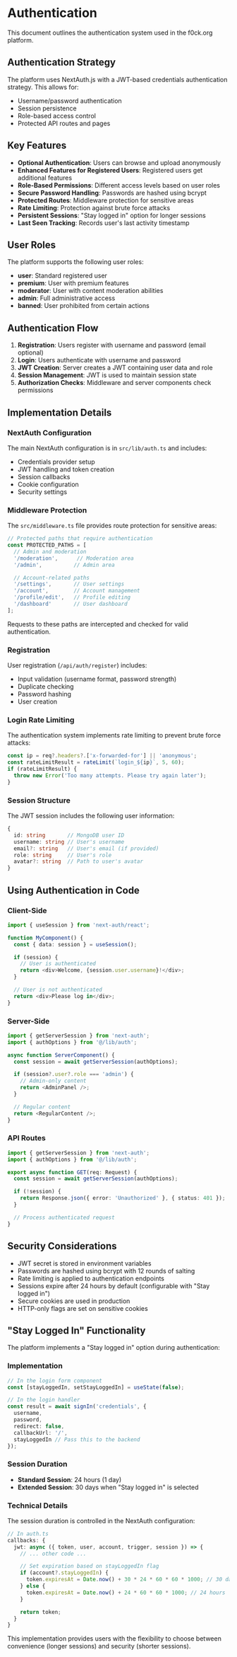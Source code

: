 # Authentication

This document outlines the authentication system used in the f0ck.org platform.

## Authentication Strategy

The platform uses NextAuth.js with a JWT-based credentials authentication strategy. This allows for:

- Username/password authentication
- Session persistence
- Role-based access control
- Protected API routes and pages

## Key Features

- **Optional Authentication**: Users can browse and upload anonymously
- **Enhanced Features for Registered Users**: Registered users get additional features
- **Role-Based Permissions**: Different access levels based on user roles
- **Secure Password Handling**: Passwords are hashed using bcrypt
- **Protected Routes**: Middleware protection for sensitive areas
- **Rate Limiting**: Protection against brute force attacks
- **Persistent Sessions**: "Stay logged in" option for longer sessions
- **Last Seen Tracking**: Records user's last activity timestamp

## User Roles

The platform supports the following user roles:

- **user**: Standard registered user
- **premium**: User with premium features
- **moderator**: User with content moderation abilities
- **admin**: Full administrative access
- **banned**: User prohibited from certain actions

## Authentication Flow

1. **Registration**: Users register with username and password (email optional)
2. **Login**: Users authenticate with username and password
3. **JWT Creation**: Server creates a JWT containing user data and role
4. **Session Management**: JWT is used to maintain session state
5. **Authorization Checks**: Middleware and server components check permissions

## Implementation Details

### NextAuth Configuration

The main NextAuth configuration is in `src/lib/auth.ts` and includes:

- Credentials provider setup
- JWT handling and token creation
- Session callbacks
- Cookie configuration
- Security settings

### Middleware Protection

The `src/middleware.ts` file provides route protection for sensitive areas:

```typescript
// Protected paths that require authentication
const PROTECTED_PATHS = [
  // Admin and moderation
  '/moderation',      // Moderation area
  '/admin',          // Admin area

  // Account-related paths
  '/settings',       // User settings
  '/account',        // Account management
  '/profile/edit',   // Profile editing
  '/dashboard'       // User dashboard
];
```

Requests to these paths are intercepted and checked for valid authentication.

### Registration

User registration (`/api/auth/register`) includes:

- Input validation (username format, password strength)
- Duplicate checking
- Password hashing
- User creation

### Login Rate Limiting

The authentication system implements rate limiting to prevent brute force attacks:

```typescript
const ip = req?.headers?.['x-forwarded-for'] || 'anonymous';
const rateLimitResult = rateLimit(`login_${ip}`, 5, 60);
if (rateLimitResult) {
  throw new Error('Too many attempts. Please try again later');
}
```

### Session Structure

The JWT session includes the following user information:

```typescript
{
  id: string       // MongoDB user ID
  username: string // User's username
  email?: string   // User's email (if provided)
  role: string     // User's role
  avatar?: string  // Path to user's avatar
}
```

## Using Authentication in Code

### Client-Side

```typescript
import { useSession } from 'next-auth/react';

function MyComponent() {
  const { data: session } = useSession();

  if (session) {
    // User is authenticated
    return <div>Welcome, {session.user.username}!</div>;
  }

  // User is not authenticated
  return <div>Please log in</div>;
}
```

### Server-Side

```typescript
import { getServerSession } from 'next-auth';
import { authOptions } from '@/lib/auth';

async function ServerComponent() {
  const session = await getServerSession(authOptions);

  if (session?.user?.role === 'admin') {
    // Admin-only content
    return <AdminPanel />;
  }

  // Regular content
  return <RegularContent />;
}
```

### API Routes

```typescript
import { getServerSession } from 'next-auth';
import { authOptions } from '@/lib/auth';

export async function GET(req: Request) {
  const session = await getServerSession(authOptions);

  if (!session) {
    return Response.json({ error: 'Unauthorized' }, { status: 401 });
  }

  // Process authenticated request
}
```

## Security Considerations

- JWT secret is stored in environment variables
- Passwords are hashed using bcrypt with 12 rounds of salting
- Rate limiting is applied to authentication endpoints
- Sessions expire after 24 hours by default (configurable with "Stay logged in")
- Secure cookies are used in production
- HTTP-only flags are set on sensitive cookies

## "Stay Logged In" Functionality

The platform implements a "Stay logged in" option during authentication:

### Implementation

```typescript
// In the login form component
const [stayLoggedIn, setStayLoggedIn] = useState(false);

// In the login handler
const result = await signIn('credentials', {
  username,
  password,
  redirect: false,
  callbackUrl: '/',
  stayLoggedIn // Pass this to the backend
});
```

### Session Duration

- **Standard Session**: 24 hours (1 day)
- **Extended Session**: 30 days when "Stay logged in" is selected

### Technical Details

The session duration is controlled in the NextAuth configuration:

```typescript
// In auth.ts
callbacks: {
  jwt: async ({ token, user, account, trigger, session }) => {
    // ... other code ...

    // Set expiration based on stayLoggedIn flag
    if (account?.stayLoggedIn) {
      token.expiresAt = Date.now() + 30 * 24 * 60 * 60 * 1000; // 30 days
    } else {
      token.expiresAt = Date.now() + 24 * 60 * 60 * 1000; // 24 hours
    }

    return token;
  }
}
```

This implementation provides users with the flexibility to choose between convenience (longer sessions) and security (shorter sessions).